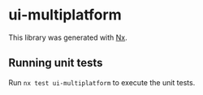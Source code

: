 # ui-multiplatform

This library was generated with [Nx](https://nx.dev).

## Running unit tests

Run `nx test ui-multiplatform` to execute the unit tests.
